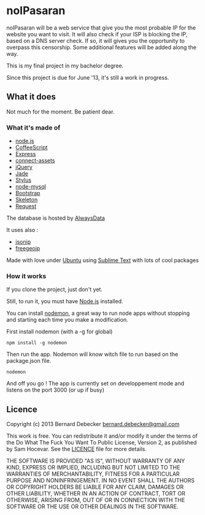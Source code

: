 # noIPasaran

noIPasaran will be a web service that give you the most probable IP for the website you want to visit.
It will also check if your ISP is blocking the IP, based on a DNS server check. If so, it will gives you the opportunity to overpass this censorship.
Some additional features will be added along the way.

This is my final project in my bachelor degree. 

Since this project is due for June '13, it's still a work in progress.



## What it does

Not much for the moment. Be patient dear.


### What it's made of

+ [node.js][1]
+ [CoffeeScript][10]
+ [Express][2]
+ [connect-assets][14]
+ [jQuery][13]
+ [Jade][3]
+ [Stylus][9]
+ [node-mysql][5]
+ [Bootstrap][4]
+ [Skeleton][6]
+ [Request][17]

The database is hosted by [AlwaysData][7]

It uses also : 

+ [jsonip][11]
+ [freegeoip][12]

Made with love under [Ubuntu][15] using [Sublime Text][16] with lots of cool packages


### How it works

If you clone the project, just don't yet.

Still, to run it, you must have [Node.js][1] installed.

You can install [nodemon][8], a great way to run node apps without stopping and starting each time you make a modification.

First install nodemon (with a -g for global)

	npm install -g nodemon

Then run the app. Nodemon will know witch file to run based on the package.json file.

	nodemon

And off you go !
The app is currently set on developpement mode and listens on the port 3000 (or up if busy)


## Licence

Copyright (c) 2013 Bernard Debecker <bernard.debecker@gmail.com>

This work is free. You can redistribute it and/or modify it under the
terms of the Do What The Fuck You Want To Public License, Version 2,
as published by Sam Hocevar. See the [LICENCE][licence] file for more details.

THE SOFTWARE IS PROVIDED "AS IS", WITHOUT WARRANTY OF ANY KIND,
EXPRESS OR IMPLIED, INCLUDING BUT NOT LIMITED TO THE WARRANTIES
OF MERCHANTABILITY, FITNESS FOR A PARTICULAR PURPOSE AND
NONINFRINGEMENT. IN NO EVENT SHALL THE AUTHORS OR COPYRIGHT
HOLDERS BE LIABLE FOR ANY CLAIM, DAMAGES OR OTHER LIABILITY,
WHETHER IN AN ACTION OF CONTRACT, TORT OR OTHERWISE, ARISING
FROM, OUT OF OR IN CONNECTION WITH THE SOFTWARE OR THE USE OR
OTHER DEALINGS IN THE SOFTWARE.

[1]:http://nodejs.org/
[2]:http://expressjs.com
[3]:http://jade-lang.com/
[4]:http://twitter.github.io/bootstrap/
[5]:https://github.com/felixge/node-mysql
[6]:https://github.com/EtienneLem/skeleton
[7]:https://www.alwaysdata.com/
[8]:https://github.com/remy/nodemon
[9]:http://learnboost.github.io/stylus/
[10]:http://coffeescript.org/
[11]:http://jsonip.com
[12]:http://jsonip.com
[13]:http://jquery.com/
[14]:https://github.com/adunkman/connect-assets
[15]:http://www.ubuntu.com/
[16]:http://www.sublimetext.com/
[17]:https://github.com/mikeal/request
[licence]:https://raw.github.com/MonsieurBlah/noipasaran/master/LICENCE
